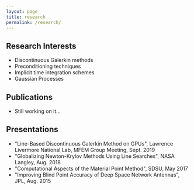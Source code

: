 ```yaml
---
layout: page
title: research
permalink: /research/
---
```


## Research Interests
- Discontinuous Galerkin methods
- Preconditioning techniques
- Implicit time integration schemes
- Gaussian Processes

## Publications
- Still working on it...

## Presentations
- "Line-Based Discontinuous Galerkin Method on GPUs", Lawrence Livermore National Lab, MFEM Group Meeting, Sept. 2019
- "Globalizing Newton-Krylov Methods Using Line Searches", NASA Langley, Aug. 2018
- "Computational Aspects of the Material Point Method", SDSU, May 2017
- "Improving Blind Point Accuracy of Deep Space Network Antennas", JPL, Aug. 2015

<!-- This is the base Jekyll theme. You can find out more info about customizing your Jekyll theme, as well as basic Jekyll usage documentation at [jekyllrb.com](https://jekyllrb.com/) -->